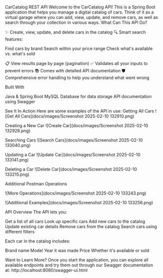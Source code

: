 CarCatalog REST API
Welcome to the CarCatalog API! This is a Spring Boot application that helps you manage a digital catalog of cars. Think of it as a virtual garage where you can add, view, update, and remove cars, as well as search through your collection in various ways.
What Can This API Do?

✨ Create, view, update, and delete cars in the catalog
🔍 Smart search features:

Find cars by brand
Search within your price range
Check what's available vs. what's sold


📋 View results page by page (pagination)
✅ Validates all your inputs to prevent errors
📚 Comes with detailed API documentation
🛡️ Comprehensive error handling to help you understand what went wrong

Built With

Java & Spring Boot
MySQL Database for data storage
API documentation using Swagger

See It In Action
Here are some examples of the API in use:
Getting All Cars
![Get All Cars](docs/images/Screenshot 2025-02-10 132910.png)

Creating a New Car
![Create Car](docs/images/Screenshot 2025-02-10 132928.png)

Searching Cars
![Search Cars](docs/images/Screenshot 2025-02-10 133040.png)

Updating a Car
![Update Car](docs/images/Screenshot 2025-02-10 133141.png)

Deleting a Car
![Delete Car](docs/images/Screenshot 2025-02-10 133215.png)

Additional Postman Operations

![More Operations](docs/images/Screenshot 2025-02-10 133243.png)

![Additional Examples](docs/images/Screenshot 2025-02-10 133256.png)

API Overview
The API lets you:

Get a list of all cars
Look up specific cars
Add new cars to the catalog
Update existing car details
Remove cars from the catalog
Search cars using different filters

Each car in the catalog includes:

Brand name
Model
Year it was made
Price
Whether it's available or sold

Want to Learn More?
Once you start the application, you can explore all available endpoints and try them out through our Swagger documentation at:
http://localhost:8080/swagger-ui.html
